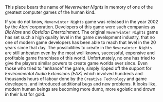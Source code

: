 This place bears the name of _Neverwinter Nights_ in memory of one of the greatest computer games of the human kind. 

If you do not know, `Neverwinter Nights` game was released in the year 2002 by the _Atari_ corporation. Developers of this game were such companies as _BioWare_ and _Obsidian Entertainment_. The original `Neverwinter Nights` game has set such a high quality level in the game development industry, that no one of modern game developers has been able to reach that level in the 20 years since that day. The possibilities to create in the `Neverwinter Nights` are still unbeaten even by the most well known, successful, expensive and profitable game franchises of this world. Unfortunately, no one has tried to give the players similar powers to create game worlds ever since. Even those who tried to "enhance" the game, simply ripped off the support for _Environmental Audio Extensions (EAX)_ which involved hundreds and thousands hours of labour done by the `Creative Technology` and game developers, and introduced additional bugs and new problems. It looks like, modern human beings are becoming more dumb, more egoistic and drown in their lust for gold.
